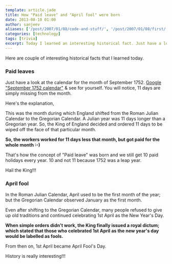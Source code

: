 ```yaml
---
template: article.jade
title: How "Paid leave" and "April fool" were born
date: 2013-08-10 01:00
author: sanjeev
aliases: ['/post/2007/01/08/code-and-stuff/', '/post/2007/01/08/first/', '/post/2008/01/08/first']
categories: [technology]
tags: [trivia]
excerpt: Today I learned an interesting historical fact. Just have a look at the calendar for the month of September 1752. You will notice, 11 days are simply missing from the month
---
```

Here are couple of interesting historical facts that I learned today.

### Paid leaves

Just have a look at the calendar for the month of September 1752.
[Google "September 1752 calendar"](https://www.google.co.in/search?q=September+1752+calendar&oq=September+1752+calendar&aqs=chrome.0.69i57j69i62.582j0&sourceid=chrome&ie=UTF-8) & see for yourself.
You will notice, 11 days are simply missing from the month.

Here's the explanation,

This was the month during which England shifted from the Roman Julian Calendar to the Gregorian Calendar.
A Julian year was 11 days longer than a Gregorian year. So, the King of England decided and ordered 11 days to be wiped off the face of that particular month.

**So, the workers worked for 11 days less that month, but got paid for the whole month :-)**

That's how the concept of "Paid leave" was born and we still get 10 paid holidays every year. 10 and not 11 because 1752 was a leap year.

Hail the King!!!

### April fool

In the Roman Julian Calendar, April used to be the first month of the year; but the Gregorian Calendar observed January as the first month.

Even after shifting to the Gregorian Calendar, many people refused to give up old traditions and continued celebrating 1st April as the New Year's Day.

**When simple orders didn't work, the King finally issued a royal dictum; which stated that those who celebrated 1st April as the new year's day would be labelled as fools.**

From then on, 1st April became April Fool's Day.

History is really interesting!!!